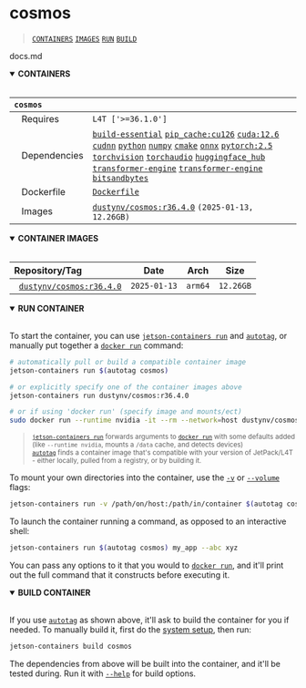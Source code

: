 # cosmos

> [`CONTAINERS`](#user-content-containers) [`IMAGES`](#user-content-images) [`RUN`](#user-content-run) [`BUILD`](#user-content-build)

docs.md
<details open>
<summary><b><a id="containers">CONTAINERS</a></b></summary>
<br>

| **`cosmos`** |                                                                                                                                                                                                                                                                                                                                                                                                                                                                                                                                                                                                                                           |
| :-- |:------------------------------------------------------------------------------------------------------------------------------------------------------------------------------------------------------------------------------------------------------------------------------------------------------------------------------------------------------------------------------------------------------------------------------------------------------------------------------------------------------------------------------------------------------------------------------------------------------------------------------------------|
| &nbsp;&nbsp;&nbsp;Requires | `L4T ['>=36.1.0']`                                                                                                                                                                                                                                                                                                                                                                                                                                                                                                                                                                                                                        |
| &nbsp;&nbsp;&nbsp;Dependencies | [`build-essential`](/packages/build/build-essential) [`pip_cache:cu126`](/packages/cuda/cuda) [`cuda:12.6`](/packages/cuda/cuda) [`cudnn`](/packages/cuda/cudnn) [`python`](/packages/build/python) [`numpy`](/packages/numeric/numpy) [`cmake`](/packages/build/cmake/cmake_pip) [`onnx`](/packages/ml/onnx) [`pytorch:2.5`](/packages/pytorch) [`torchvision`](/packages/pytorch/torchvision) [`torchaudio`](/packages/pytorch/torchaudio) [`huggingface_hub`](/packages/llm/huggingface_hub) [`transformer-engine`](/packages/ml/rust) [`transformer-engine`](/packages/llm/transformers) [`bitsandbytes`](/packages/llm/bitsandbytes) |
| &nbsp;&nbsp;&nbsp;Dockerfile | [`Dockerfile`](Dockerfile)                                                                                                                                                                                                                                                                                                                                                                                                                                                                                                                                                                                                                |
| &nbsp;&nbsp;&nbsp;Images | [`dustynv/cosmos:r36.4.0`](https://hub.docker.com/r/dustynv/cosmos/tags) `(2025-01-13, 12.26GB)`                                                                                                                                                                                                                                                                                                                                                                                                                                                                                                                                          |

</details>

<details open>
<summary><b><a id="images">CONTAINER IMAGES</a></b></summary>
<br>

| Repository/Tag | Date | Arch | Size |
| :-- | :--: | :--: | :--: |
| &nbsp;&nbsp;[`dustynv/cosmos:r36.4.0`](https://hub.docker.com/r/dustynv/cosmos/tags) | `2025-01-13` | `arm64` | `12.26GB` |


</details>

<details open>
<summary><b><a id="run">RUN CONTAINER</a></b></summary>
<br>

To start the container, you can use [`jetson-containers run`](/docs/run.md) and [`autotag`](/docs/run.md#autotag), or manually put together a [`docker run`](https://docs.docker.com/engine/reference/commandline/run/) command:
```bash
# automatically pull or build a compatible container image
jetson-containers run $(autotag cosmos)

# or explicitly specify one of the container images above
jetson-containers run dustynv/cosmos:r36.4.0

# or if using 'docker run' (specify image and mounts/ect)
sudo docker run --runtime nvidia -it --rm --network=host dustynv/cosmos:r36.4.0
```
> <sup>[`jetson-containers run`](/docs/run.md) forwards arguments to [`docker run`](https://docs.docker.com/engine/reference/commandline/run/) with some defaults added (like `--runtime nvidia`, mounts a `/data` cache, and detects devices)</sup><br>
> <sup>[`autotag`](/docs/run.md#autotag) finds a container image that's compatible with your version of JetPack/L4T - either locally, pulled from a registry, or by building it.</sup>

To mount your own directories into the container, use the [`-v`](https://docs.docker.com/engine/reference/commandline/run/#volume) or [`--volume`](https://docs.docker.com/engine/reference/commandline/run/#volume) flags:
```bash
jetson-containers run -v /path/on/host:/path/in/container $(autotag cosmos)
```
To launch the container running a command, as opposed to an interactive shell:
```bash
jetson-containers run $(autotag cosmos) my_app --abc xyz
```
You can pass any options to it that you would to [`docker run`](https://docs.docker.com/engine/reference/commandline/run/), and it'll print out the full command that it constructs before executing it.
</details>
<details open>
<summary><b><a id="build">BUILD CONTAINER</b></summary>
<br>

If you use [`autotag`](/docs/run.md#autotag) as shown above, it'll ask to build the container for you if needed.  To manually build it, first do the [system setup](/docs/setup.md), then run:
```bash
jetson-containers build cosmos
```
The dependencies from above will be built into the container, and it'll be tested during.  Run it with [`--help`](/jetson_containers/build.py) for build options.
</details>
